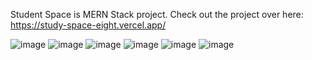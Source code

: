 Student Space is MERN Stack project.
Check out the project over here: https://study-space-eight.vercel.app/

![image](https://github.com/user-attachments/assets/e20e9ec0-e223-470f-a178-f2359014d659)
![image](https://github.com/user-attachments/assets/93597c97-9835-4f37-9194-01e4c751e7f9)
![image](https://github.com/user-attachments/assets/0e41256d-d273-45f5-b602-1ff73ec48a54)
![image](https://github.com/user-attachments/assets/27b0a481-1207-46b1-8db4-f6eeee947295)
![image](https://github.com/user-attachments/assets/c96a9e9e-8abe-470e-b6ba-51f607126c07)
![image](https://github.com/user-attachments/assets/1b647300-335b-4238-9d21-b1cd44eefc9a)






